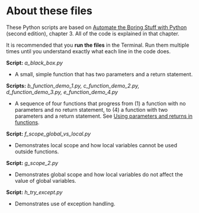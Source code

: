 # About these files

These Python scripts are based on [Automate the Boring Stuff with Python](https://automatetheboringstuff.com/) (second edition), chapter 3. All of the code is explained in that chapter.

It is recommended that you **run the files** in the Terminal. Run them multiple times until you understand exactly what each line in the code does.

**Script:** *a_black_box.py*

- A small, simple function that has two parameters and a return statement.

**Scripts:** *b_function_demo_1.py, c_function_demo_2.py, d_function_demo_3.py, e_function_demo_4.py*

- A sequence of four functions that progress from (1) a function with no parameters and no return statement, to (4) a function with two parameters and a return statement. See [Using parameters and returns in functions](https://python-adv-web-apps.readthedocs.io/en/latest/functions.html#using-parameters-and-returns-in-functions).

**Script:** *f_scope_global_vs_local.py*

- Demonstrates local scope and how local variables cannot be used outside functions.

**Script:** *g_scope_2.py*

- Demonstrates global scope and how local variables do not affect the value of global variables.

**Script:** *h_try_except.py*

- Demonstrates use of exception handling.
